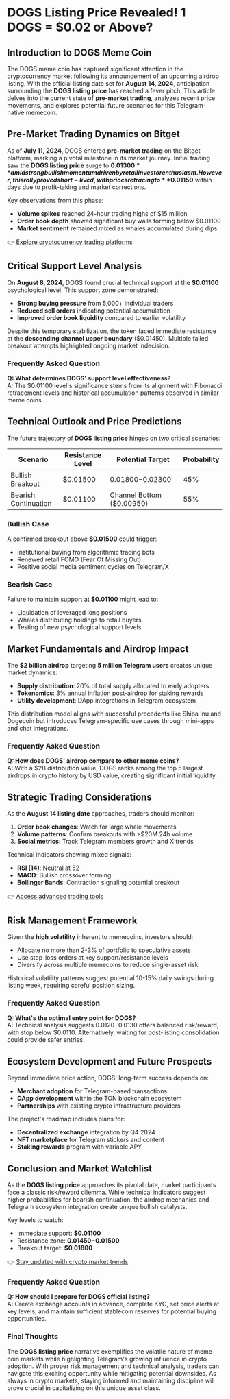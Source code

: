 # DOGS Listing Price Revealed! 1 DOGS = $0.02 or Above?

## Introduction to DOGS Meme Coin

The DOGS meme coin has captured significant attention in the cryptocurrency market following its announcement of an upcoming airdrop listing. With the official listing date set for **August 14, 2024**, anticipation surrounding the **DOGS listing price** has reached a fever pitch. This article delves into the current state of **pre-market trading**, analyzes recent price movements, and explores potential future scenarios for this Telegram-native memecoin.

## Pre-Market Trading Dynamics on Bitget

As of **July 11, 2024**, DOGS entered **pre-market trading** on the Bitget platform, marking a pivotal milestone in its market journey. Initial trading saw the **DOGS listing price** surge to **$0.01300** amid strong bullish momentum driven by retail investor enthusiasm. However, this rally proved short-lived, with prices retracing to **$0.01150** within days due to profit-taking and market corrections.

Key observations from this phase:
- **Volume spikes** reached 24-hour trading highs of $15 million
- **Order book depth** showed significant buy walls forming below $0.01100
- **Market sentiment** remained mixed as whales accumulated during dips

👉 [Explore cryptocurrency trading platforms](https://bit.ly/okx-bonus)

## Critical Support Level Analysis

On **August 8, 2024**, DOGS found crucial technical support at the **$0.01100** psychological level. This support zone demonstrated:
- **Strong buying pressure** from 5,000+ individual traders
- **Reduced sell orders** indicating potential accumulation
- **Improved order book liquidity** compared to earlier volatility

Despite this temporary stabilization, the token faced immediate resistance at the **descending channel upper boundary** ($0.01450). Multiple failed breakout attempts highlighted ongoing market indecision.

### Frequently Asked Question
**Q: What determines DOGS' support level effectiveness?**  
A: The $0.01100 level's significance stems from its alignment with Fibonacci retracement levels and historical accumulation patterns observed in similar meme coins.

## Technical Outlook and Price Predictions

The future trajectory of **DOGS listing price** hinges on two critical scenarios:

| Scenario | Resistance Level | Potential Target | Probability |
|---------|------------------|------------------|-------------|
| Bullish Breakout | $0.01500 | $0.01800-$0.02300 | 45% |
| Bearish Continuation | $0.01100 | Channel Bottom ($0.00950) | 55% |

### Bullish Case
A confirmed breakout above **$0.01500** could trigger:
- Institutional buying from algorithmic trading bots
- Renewed retail FOMO (Fear Of Missing Out)
- Positive social media sentiment cycles on Telegram/X

### Bearish Case
Failure to maintain support at **$0.01100** might lead to:
- Liquidation of leveraged long positions
- Whales distributing holdings to retail buyers
- Testing of new psychological support levels

## Market Fundamentals and Airdrop Impact

The **$2 billion airdrop** targeting **5 million Telegram users** creates unique market dynamics:
- **Supply distribution**: 20% of total supply allocated to early adopters
- **Tokenomics**: 3% annual inflation post-airdrop for staking rewards
- **Utility development**: DApp integrations in Telegram ecosystem

This distribution model aligns with successful precedents like Shiba Inu and Dogecoin but introduces Telegram-specific use cases through mini-apps and chat integrations.

### Frequently Asked Question
**Q: How does DOGS' airdrop compare to other meme coins?**  
A: With a $2B distribution value, DOGS ranks among the top 5 largest airdrops in crypto history by USD value, creating significant initial liquidity.

## Strategic Trading Considerations

As the **August 14 listing date** approaches, traders should monitor:
1. **Order book changes**: Watch for large whale movements
2. **Volume patterns**: Confirm breakouts with >$20M 24h volume
3. **Social metrics**: Track Telegram members growth and X trends

Technical indicators showing mixed signals:
- **RSI (14)**: Neutral at 52
- **MACD**: Bullish crossover forming
- **Bollinger Bands**: Contraction signaling potential breakout

👉 [Access advanced trading tools](https://bit.ly/okx-bonus)

## Risk Management Framework

Given the **high volatility** inherent to memecoins, investors should:
- Allocate no more than 2-3% of portfolio to speculative assets
- Use stop-loss orders at key support/resistance levels
- Diversify across multiple memecoins to reduce single-asset risk

Historical volatility patterns suggest potential 10-15% daily swings during listing week, requiring careful position sizing.

### Frequently Asked Question
**Q: What's the optimal entry point for DOGS?**  
A: Technical analysis suggests $0.0120-$0.0130 offers balanced risk/reward, with stop below $0.0110. Alternatively, waiting for post-listing consolidation could provide safer entries.

## Ecosystem Development and Future Prospects

Beyond immediate price action, DOGS' long-term success depends on:
- **Merchant adoption** for Telegram-based transactions
- **DApp development** within the TON blockchain ecosystem
- **Partnerships** with existing crypto infrastructure providers

The project's roadmap includes plans for:
- **Decentralized exchange** integration by Q4 2024
- **NFT marketplace** for Telegram stickers and content
- **Staking rewards** program with variable APY

## Conclusion and Market Watchlist

As the **DOGS listing price** approaches its pivotal date, market participants face a classic risk/reward dilemma. While technical indicators suggest higher probabilities for bearish continuation, the airdrop mechanics and Telegram ecosystem integration create unique bullish catalysts.

Key levels to watch:
- Immediate support: **$0.01100**
- Resistance zone: **$0.01450-$0.01500**
- Breakout target: **$0.01800**

👉 [Stay updated with crypto market trends](https://bit.ly/okx-bonus)

### Frequently Asked Question
**Q: How should I prepare for DOGS official listing?**  
A: Create exchange accounts in advance, complete KYC, set price alerts at key levels, and maintain sufficient stablecoin reserves for potential buying opportunities.

### Final Thoughts

The **DOGS listing price** narrative exemplifies the volatile nature of meme coin markets while highlighting Telegram's growing influence in crypto adoption. With proper risk management and technical analysis, traders can navigate this exciting opportunity while mitigating potential downsides. As always in crypto markets, staying informed and maintaining discipline will prove crucial in capitalizing on this unique asset class.